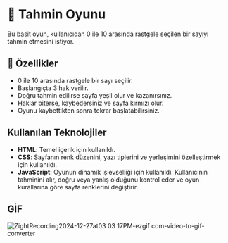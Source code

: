# 🤯 Tahmin Oyunu
Bu basit oyun, kullanıcıdan 0 ile 10 arasında rastgele seçilen bir sayıyı tahmin etmesini istiyor.

## 🚀 Özellikler
- 0 ile 10 arasında rastgele bir sayı seçilir.
- Başlangıçta 3 hak verilir.
- Doğru tahmin edilirse sayfa yeşil olur ve kazanırsınız.
- Haklar biterse, kaybedersiniz ve sayfa kırmızı olur.
- Oyunu kaybettikten sonra tekrar başlatabilirsiniz.

## Kullanılan Teknolojiler

- **HTML**: Temel içerik için kullanıldı.
- **CSS**: Sayfanın renk düzenini, yazı tiplerini ve yerleşimini özelleştirmek için kullanıldı.
- **JavaScript**: Oyunun dinamik işlevselliği için kullanıldı. Kullanıcının tahminini alır, doğru veya yanlış olduğunu kontrol eder ve oyun kurallarına göre sayfa renklerini değiştirir.

## GİF

![ZightRecording2024-12-27at03 03 17PM-ezgif com-video-to-gif-converter](https://github.com/user-attachments/assets/ac455964-3709-4603-8f84-f6d33c40e05b)

